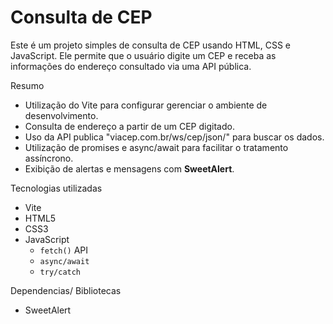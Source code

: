 # Consulta de CEP 

Este é um projeto simples de consulta de CEP usando HTML, CSS e JavaScript. Ele permite que o usuário digite um CEP e receba as informações do endereço consultado via uma API pública. 


Resumo

- Utilização do Vite para configurar gerenciar o ambiente de desenvolvimento.
- Consulta de endereço a partir de um CEP digitado.
- Uso da API publica "viacep.com.br/ws/cep/json/" para buscar os dados.
- Utilização de promises e async/await para facilitar o tratamento assíncrono.
- Exibição de alertas e mensagens com **SweetAlert**.


Tecnologias utilizadas
- Vite
- HTML5
- CSS3 
- JavaScript
  - `fetch()` API
  - `async/await`
  - `try/catch`
 
Dependencias/ Bibliotecas
- SweetAlert




